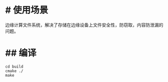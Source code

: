 # # 使用场景

边缘计算文件系统，解决了存储在边缘设备上文件安全性，防窃取，内容防泄漏的问题。


# ## 编译

``` shell
cd build
cmake ./
make
```

#

